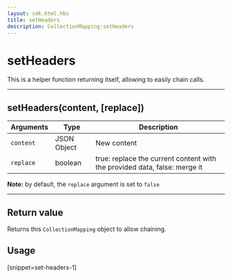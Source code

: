 ```yaml
---
layout: sdk.html.hbs
title: setHeaders
description: CollectionMapping:setHeaders
---
```

  

# setHeaders
This is a helper function returning itself, allowing to easily chain calls.

---

## setHeaders(content, [replace])

| Arguments | Type | Description |
|---------------|---------|----------------------------------------|
| ``content`` | JSON Object | New content |
| ``replace`` | boolean | true: replace the current content with the provided data, false: merge it |

**Note:** by default, the ``replace`` argument is set to ``false``

---

## Return value

Returns this `CollectionMapping` object to allow chaining.

## Usage

[snippet=set-headers-1]
